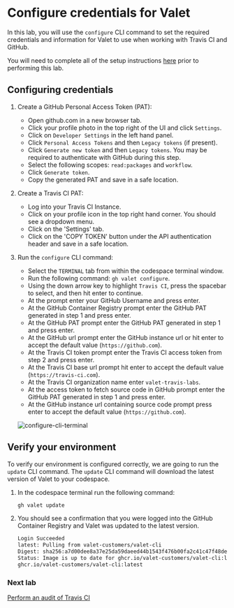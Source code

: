 # Configure credentials for Valet

In this lab, you will use the `configure` CLI command to set the required credentials and information for Valet to use when working with Travis CI and GitHub.

You will need to complete all of the setup instructions [here](./readme.md#configure-your-codespace) prior to performing this lab.

## Configuring credentials

1. Create a GitHub Personal Access Token (PAT):
    - Open github.com in a new browser tab.
    - Click your profile photo in the top right of the UI and click `Settings`.
    - Click on `Developer Settings` in the left hand panel.
    - Click `Personal Access Tokens` and then `Legacy tokens` (if present).
    - Click `Generate new token` and then `Legacy tokens`. You may be required to authenticate with GitHub during this step.
    - Select the following scopes: `read:packages` and `workflow`.
    - Click `Generate token`.
    - Copy the generated PAT and save in a safe location.

3. Create a Travis CI PAT:
    - Log into your Travis CI Instance. 
    - Click on your profile icon in the top right hand corner. You should see a dropdown menu.
    - Click on the 'Settings' tab.
    - Click on the 'COPY TOKEN' button under the API authentication header and save in a safe location.

2. Run the `configure` CLI command:
    - Select the `TERMINAL` tab from within the codespace terminal window.
    - Run the following command: `gh valet configure`.
    - Using the down arrow key to highlight `Travis CI`, press the spacebar to select, and then hit enter to continue.
    - At the prompt enter your GitHub Username and press enter.
    - At the GitHub Container Registry prompt enter the GitHub PAT generated in step 1 and press enter.
    - At the GitHub PAT prompt enter the GitHub PAT generated in step 1 and press enter.
    - At the GitHub url prompt enter the GitHub instance url or hit enter to accept the default value (`https://github.com`).
    - At the Travis CI token prompt enter the Travis CI access token from step 2 and press enter.
    - At the Travis CI base url prompt hit enter to accept the default value (`https://travis-ci.com`).
    - At the Travis CI organization name enter `valet-travis-labs`.
    - At the access token to fetch source code in GitHub prompt enter the GitHub PAT generated in step 1 and press enter.
    - At the GitHub instance url containing source code prompt press enter to accept the default value (`https://github.com`).
   
    ![configure-cli-terminal](https://user-images.githubusercontent.com/19557880/189158118-833e46c3-b3f5-49e8-8f20-63d1607b0d8c.png)
    
## Verify your environment

To verify our environment is configured correctly, we are going to run the `update` CLI command. The `update` CLI command will download the latest version of Valet to your codespace.

1. In the codespace terminal run the following command:

   ```bash
   gh valet update
   ```

2. You should see a confirmation that you were logged into the GitHub Container Registry and Valet was updated to the latest version.

   ```bash
   Login Succeeded
   latest: Pulling from valet-customers/valet-cli
   Digest: sha256:a7d00dee8a37e25da59daeed44b1543f476b00fa2c41c47f48deeaf34a215bbb
   Status: Image is up to date for ghcr.io/valet-customers/valet-cli:latest
   ghcr.io/valet-customers/valet-cli:latest
   ```

### Next lab

[Perform an audit of Travis CI](./2-audit.md)
